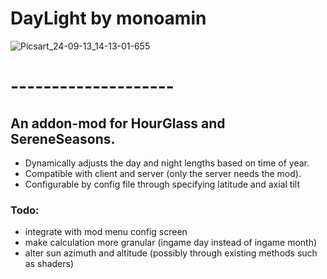 # DayLight by monoamin
![Picsart_24-09-13_14-13-01-655](https://github.com/user-attachments/assets/f673be17-4263-4ebf-a022-266e616508df)
# --------------------
## An addon-mod for HourGlass and SereneSeasons.
- Dynamically adjusts the day and night lengths based on time of year.
- Compatible with client and server (only the server needs the mod).
- Configurable by config file through specifying latitude and axial tilt
  
### Todo:
- integrate with mod menu config screen
- make calculation more granular (ingame day instead of ingame month)
- alter sun azimuth and altitude (possibly through existing methods such as shaders)
